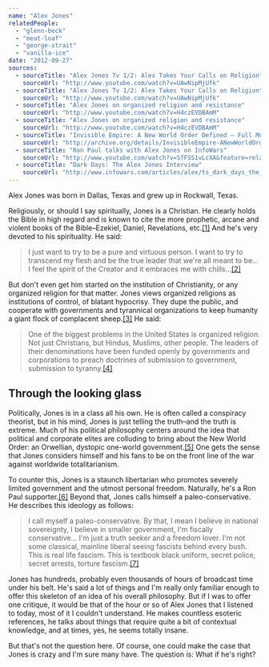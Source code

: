 ```yaml
---
name: "Alex Jones"
relatedPeople:
  - "glenn-beck"
  - "meat-loaf"
  - "george-strait"
  - "vanilla-ice"
date: "2012-09-27"
sources:
  - sourceTitle: "Alex Jones Tv 1/2: Alex Takes Your Calls on Religion"
    sourceUrl: "http://www.youtube.com/watch?v=UAwNipMjUfk"
  - sourceTitle: "Alex Jones Tv 1/2: Alex Takes Your Calls on Religion"
    sourceUrl: "http://www.youtube.com/watch?v=UAwNipMjUfk"
  - sourceTitle: "Alex Jones on organized religion and resistance"
    sourceUrl: "http://www.youtube.com/watch?v=H4czEVDBAmM"
  - sourceTitle: "Alex Jones on organized religion and resistance"
    sourceUrl: "http://www.youtube.com/watch?v=H4czEVDBAmM"
  - sourceTitle: "Invisible Empire: A New World Order Defined – Full Movie – by Alex Jones"
    sourceUrl: "http://archive.org/details/InvisibleEmpire-ANewWorldOrderDefined-FullMovie-ByAlexJone"
  - sourceTitle: "Ron Paul talks with Alex Jones on InfoWars"
    sourceUrl: "http://www.youtube.com/watch?v=SfFSS1vLcXA&feature=related"
  - sourceTitle: "Dark Days: The Alex Jones Interview"
    sourceUrl: "http://www.infowars.com/articles/alex/ts_dark_days_the_alex_jones_interview.htm"
---
```


Alex Jones was born in Dallas, Texas and grew up in Rockwall, Texas.

Religiously, or should I say spiritually, Jones is a Christian. He clearly holds the Bible in high regard and is known to cite the more prophetic, arcane and violent books of the Bible–Ezekiel, Daniel, Revelations, etc.<a class="source-citation" href="http://www.youtube.com/watch?v=UAwNipMjUfk" title="Alex Jones Tv 1/2: Alex Takes Your Calls on Religion">[1]</a> And he's very devoted to his spirituality. He said:

>I just want to try to be a pure and virtuous person. I want to try to transcend my flesh and be the true leader that we're all meant to be… I feel the spirit of the Creator and it embraces me with chills…<a class="source-citation" href="http://www.youtube.com/watch?v=UAwNipMjUfk" title="Alex Jones Tv 1/2: Alex Takes Your Calls on Religion">[2]</a>

But don't even get him started on the institution of Christianity, or any organized religion for that matter. Jones views organized religions as institutions of control, of blatant hypocrisy. They dupe the public, and cooperate with governments and tyrannical organizations to keep humanity a giant flock of complacent sheep.<a class="source-citation" href="http://www.youtube.com/watch?v=H4czEVDBAmM" title="Alex Jones on organized religion and resistance">[3]</a> He said:

>One of the biggest problems in the United States is organized religion. Not just Christians, but Hindus, Muslims, other people. The leaders of their denominations have been funded openly by governments and corporations to preach doctrines of submission to government, submission to tyranny.<a class="source-citation" href="http://www.youtube.com/watch?v=H4czEVDBAmM" title="Alex Jones on organized religion and resistance">[4]</a>

## 

## Through the looking glass

Politically, Jones is in a class all his own. He is often called a conspiracy theorist, but in his mind, Jones is just telling the truth–and the truth is extreme. Much of his political philosophy centers around the idea that political and corporate elites are colluding to bring about the New World Order: an Orwellian, dystopic one-world government.<a class="source-citation" href="http://archive.org/details/InvisibleEmpire-ANewWorldOrderDefined-FullMovie-ByAlexJone" title="Invisible Empire: A New World Order Defined – Full Movie – by Alex Jones">[5]</a> One gets the sense that Jones considers himself and his fans to be on the front line of the war against worldwide totalitarianism.

To counter this, Jones is a staunch libertarian who promotes severely limited government and the utmost personal freedom. Naturally, he's a Ron Paul supporter.<a class="source-citation" href="http://www.youtube.com/watch?v=SfFSS1vLcXA&feature=related" title="Ron Paul talks with Alex Jones on InfoWars">[6]</a> Beyond that, Jones calls himself a paleo-conservative. He describes this ideology as follows:

>I call myself a paleo-conservative. By that, I mean I believe in national sovereignty, I believe in smaller government, I'm fiscally conservative… I'm just a truth seeker and a freedom lover. I'm not some classical, mainline liberal seeing fascists behind every bush. This is real life fascism. This is textbook black uniform, secret police, secret arrests, torture fascism.<a class="source-citation" href="http://www.infowars.com/articles/alex/ts_dark_days_the_alex_jones_interview.htm" title="Dark Days: The Alex Jones Interview">[7]</a>

Jones has hundreds, probably even thousands of hours of broadcast time under his belt. He's said a lot of things and I'm really only familiar enough to offer this skeleton of an idea of his overall philosophy. But if I was to offer one critique, it would be that of the hour or so of Alex Jones that I listened to today, most of it I couldn't understand. He makes countless esoteric references, he talks about things that require quite a bit of contextual knowledge, and at times, yes, he seems totally insane.

But that's not the question here. Of course, one could make the case that Jones is crazy and I'm sure many have. The question is: What if he's right?